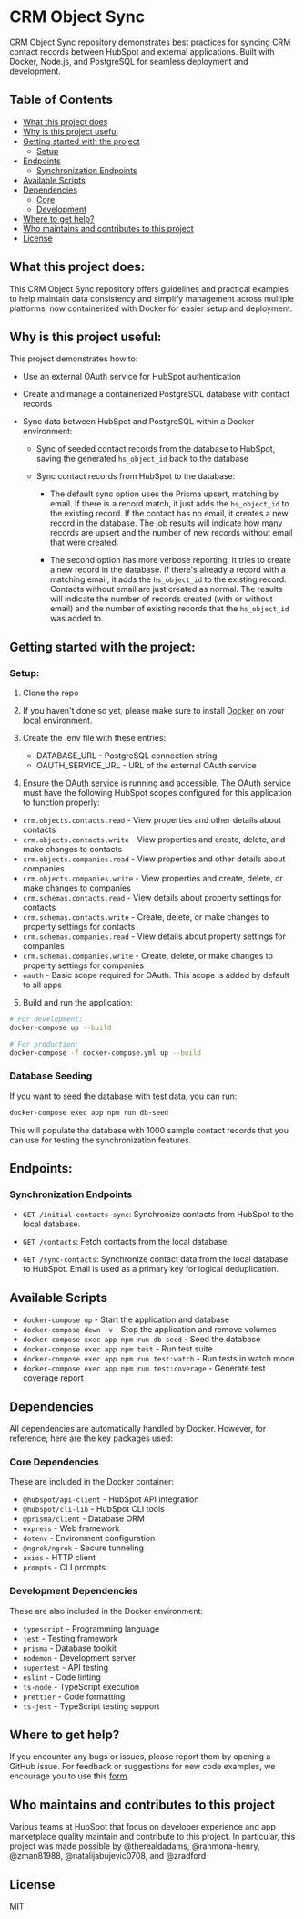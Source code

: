 # CRM Object Sync

CRM Object Sync repository demonstrates best practices for syncing CRM contact records between HubSpot and external applications. Built with Docker, Node.js, and PostgreSQL for seamless deployment and development.

## Table of Contents

- [What this project does](#what-this-project-does)
- [Why is this project useful](#why-is-this-project-useful)
- [Getting started with the project](#getting-started-with-the-project)
  - [Setup](#setup)
- [Endpoints](#endpoints)
  - [Synchronization Endpoints](#synchronization-endpoints)
- [Available Scripts](#available-scripts)
- [Dependencies](#dependencies)
  - [Core](#core)
  - [Development](#development)
- [Where to get help?](#where-to-get-help)
- [Who maintains and contributes to this project](#who-maintains-and-contributes-to-this-project)
- [License](#license)

## What this project does:

This CRM Object Sync repository offers guidelines and practical examples to help maintain data consistency and simplify management across multiple platforms, now containerized with Docker for easier setup and deployment.

## Why is this project useful:

This project demonstrates how to:

- Use an external OAuth service for HubSpot authentication
- Create and manage a containerized PostgreSQL database with contact records
- Sync data between HubSpot and PostgreSQL within a Docker environment:

  - Sync of seeded contact records from the database to HubSpot, saving the generated `hs_object_id` back to the database

  - Sync contact records from HubSpot to the database:

    - The default sync option uses the Prisma upsert, matching by email. If there is a record match, it just adds the `hs_object_id` to the existing record. If the contact has no email, it creates a new record in the database. The job results will indicate how many records are upsert and the number of new records without email that were created.

    - The second option has more verbose reporting. It tries to create a new record in the database. If there's already a record with a matching email, it adds the `hs_object_id` to the existing record. Contacts without email are just created as normal. The results will indicate the number of records created (with or without email) and the number of existing records that the `hs_object_id` was added to.

## Getting started with the project:

### Setup:

1. Clone the repo

2. If you haven't done so yet, please make sure to install [Docker](https://www.docker.com/get-started/) on your local environment.

3. Create the .env file with these entries:
     - DATABASE_URL - PostgreSQL connection string
     - OAUTH_SERVICE_URL - URL of the external OAuth service

4. Ensure the [OAuth service](https://github.com/hubspotdev/oauth-service) is running and accessible. The OAuth service must have the following HubSpot scopes configured for this application to function properly:

- `crm.objects.contacts.read` - View properties and other details about contacts
- `crm.objects.contacts.write` - View properties and create, delete, and make changes to contacts
- `crm.objects.companies.read` - View properties and other details about companies
- `crm.objects.companies.write` - View properties and create, delete, or make changes to companies
- `crm.schemas.contacts.read` - View details about property settings for contacts
- `crm.schemas.contacts.write` - Create, delete, or make changes to property settings for contacts
- `crm.schemas.companies.read` - View details about property settings for companies
- `crm.schemas.companies.write` - Create, delete, or make changes to property settings for companies
- `oauth` - Basic scope required for OAuth. This scope is added by default to all apps

5. Build and run the application:
```bash
# For development:
docker-compose up --build

# For production:
docker-compose -f docker-compose.yml up --build
```
### Database Seeding

If you want to seed the database with test data, you can run:
```bash
docker-compose exec app npm run db-seed
```

This will populate the database with 1000 sample contact records that you can use for testing the synchronization features.

## Endpoints:

### Synchronization Endpoints

- `GET /initial-contacts-sync`: Synchronize contacts from HubSpot to the local database.

- `GET /contacts`: Fetch contacts from the local database.

- `GET /sync-contacts`: Synchronize contact data from the local database to HubSpot. Email is used as a primary key for logical deduplication.

## Available Scripts

- `docker-compose up` - Start the application and database
- `docker-compose down -v` - Stop the application and remove volumes
- `docker-compose exec app npm run db-seed` - Seed the database
- `docker-compose exec app npm test` - Run test suite
- `docker-compose exec app npm run test:watch` - Run tests in watch mode
- `docker-compose exec app npm run test:coverage` - Generate test coverage report

## Dependencies

All dependencies are automatically handled by Docker. However, for reference, here are the key packages used:

### Core Dependencies
These are included in the Docker container:
- `@hubspot/api-client` - HubSpot API integration
- `@hubspot/cli-lib` - HubSpot CLI tools
- `@prisma/client` - Database ORM
- `express` - Web framework
- `dotenv` - Environment configuration
- `@ngrok/ngrok` - Secure tunneling
- `axios` - HTTP client
- `prompts` - CLI prompts

### Development Dependencies
These are also included in the Docker environment:
- `typescript` - Programming language
- `jest` - Testing framework
- `prisma` - Database toolkit
- `nodemon` - Development server
- `supertest` - API testing
- `eslint` - Code linting
- `ts-node` - TypeScript execution
- `prettier` - Code formatting
- `ts-jest` - TypeScript testing support

## Where to get help?

If you encounter any bugs or issues, please report them by opening a GitHub issue. For feedback or suggestions for new code examples, we encourage you to use this [form](https://survey.hsforms.com/1RT0f09LSTHuflzNtMbr2jA96it).

## Who maintains and contributes to this project

Various teams at HubSpot that focus on developer experience and app marketplace quality maintain and contribute to this project. In particular, this project was made possible by @therealdadams, @rahmona-henry, @zman81988, @natalijabujevic0708, and @zradford

## License

MIT
